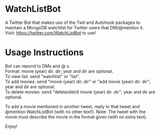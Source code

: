 # WatchListBot
A Twitter Bot that makes use of the Twit and Autohook packages to maintain a MongoDB watchlist for Twitter users that DM/@mention it.\
Visit: https://twitter.com/WatchListBot to use!

# Usage Instructions
Bot can repond to DMs and @ s.\
Format: movie (year) dir. dir; year and dir are optional.\
To view list: send "watchlist" or "list".\
To add movies: send "movie (year) dir. dir" or "add movie (year) dir. dir"; year and dir are optional.\
To delete movies: send "delete/del/d movie (year) dir. dir"; year and dir are optional.

To add a movie mentioned in another tweet, reply to that tweet and @mention WatchListBot (with no other text!). Note: The tweet with the movie must describe the movie in the format given (with no extra text).

Enjoy!
